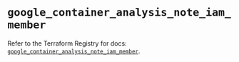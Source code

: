 # `google_container_analysis_note_iam_member`

Refer to the Terraform Registry for docs: [`google_container_analysis_note_iam_member`](https://registry.terraform.io/providers/hashicorp/google/5.27.0/docs/resources/container_analysis_note_iam_member).
